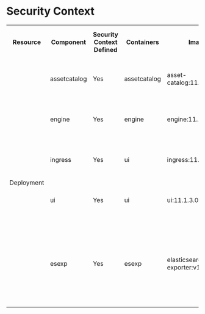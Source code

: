 # Security Context

<table>
  <tbody>
    <tr>
        <th rowspan="2">Resource</th>
        <th rowspan="2">Component</th>
        <th rowspan="2">Security Context Defined</th>
        <th rowspan="2">Containers</th>
        <th rowspan="2">Image</th>
        <th rowspan="2">Container Security Context defined</th>
        <th colspan="4">Run as</th>
        <th rowspan="2">Capabilities</th>
        <th rowspan="2">Privilege Escalation</th>
        <th rowspan="2">Privileged</th>
        <th rowspan="2">Seccomp Profile</th>
        <th rowspan="2">Read-only Root Filesystem</th>
        <th rowspan="2">Comments</th>
    </tr>
    <tr>
        <th>User</th>
        <th>UID</th>
        <th>GID</th>
        <th>Non Root</th>
    </tr>
    <tr>
        <td rowspan=22>Deployment</td>
        <td>assetcatalog</td>
        <td>Yes</td>
        <td>assetcatalog</td>
        <td>asset-catalog:11.1.3.0.167</td>
        <td>Yes</td>
        <td>webmethodsadmin</td>
        <td>1724</td>
        <td>1724</td>
        <td>TRUE</td>
        <td>drop ALL</td>
        <td>FALSE</td>
        <td>FALSE</td>
        <td>RuntimeDefault</td>
        <td>FALSE</td>
        <td>readOnlyRootFilesystem is set to false as application requires permission to create log directory</td>
    </tr>
     <tr>
        <td>engine</td>
        <td>Yes</td>
        <td>engine</td>
        <td>engine:11.1.3.0.170</td>
        <td>Yes</td>
        <td>webmethodsadmin</td>
        <td>1724</td>
        <td>1724</td>
        <td>TRUE</td>
        <td>drop ALL</td>
        <td>FALSE</td>
        <td>FALSE</td>
        <td>RuntimeDefault</td>
        <td>FALSE </td>
        <td>readOnlyRootFilesystem is set to false as application requires permission to create log directory</td>
    </tr>
           <tr>
        <td>ingress</td>
        <td>Yes</td>
        <td>ui</td>
        <td>ingress:11.1.3.0.177</td>
        <td>Yes</td>
        <td>webmethodsadmin</td>
        <td>1724</td>
        <td>1724</td>
        <td>TRUE</td>
        <td>drop ALL</td>
        <td>FALSE</td>
        <td>FALSE</td>
        <td>RuntimeDefault</td>
        <td>FALSE </td>
        <td>readOnlyRootFilesystem is set to false as application requires permission to create log directory</td>
    </tr>
       <tr>
        <td>ui</td>
        <td>Yes</td>
        <td>ui</td>
        <td>ui:11.1.3.0.438</td>
        <td>Yes</td>
        <td>webmethodsadmin</td>
        <td>1724</td>
        <td>1724</td>
        <td>TRUE</td>
        <td>drop ALL</td>
        <td>FALSE</td>
        <td>FALSE</td>
        <td>RuntimeDefault</td>
        <td>FALSE </td>
        <td>readOnlyRootFilesystem is set to false as application requires permission to create log directory</td>
    </tr>
    </tr>
       <tr>
        <td>esexp</td>
        <td>Yes</td>
        <td>esexp</td>
        <td>elasticsearch-exporter:v1.2.1</td>
        <td>Yes</td>
        <td>webmethodsadmin</td>
        <td>1724</td>
        <td>1724</td>
        <td>TRUE</td>
        <td>drop: SETPCAP, MKNOD, AUDIT_WRITE, CHOWN, NET_RAW, DAC_OVERRIDE, FOWNER, FSETID, KILL, SETGID, SETUID, NET_BIND_SERVICE, SYS_CHROOT, SETFCAPL </td>
        <td>FALSE</td>
        <td>FALSE</td>  
        <td>RuntimeDefault</td>
        <td>TRUE</td>
        <td>NA</td>
    </tr>
